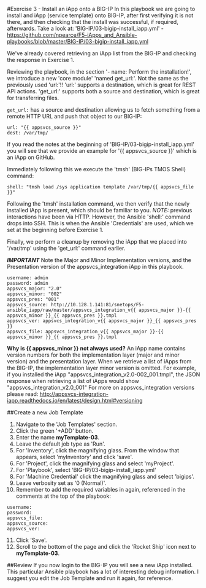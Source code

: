 
#Exercise 3 - Install an iApp onto a BIG-IP
In this playbook we are going to install and iApp (service template) onto BIG-IP, after first verifying it is not there, and then checking that the install was successful, if required, afterwards. Take a look at: 'BIG-IP/03-bigip-install_iapp.yml' - https://github.com/npearce/F5-iApps_and_Ansible-playbooks/blob/master/BIG-IP/03-bigip-install_iapp.yml

We've already covered retrieving an iApp list from the BIG-IP and checking the response in Exercise 1.

Reviewing the playbook, in the section '- name: Perform the installation!', we introduce a new 'core module' 'named get_url:'. Not the same as the previously used 'url:'!! 'url:' supports a destination, which is great for REST API actions. 'get_url:' supports both a source and destination, which is great for transferring files.

`get_url:` has a source and destination allowing us to fetch something from a remote HTTP URL and push that object to our BIG-IP:

```
url: "{{ appsvcs_source }}"
dest: /var/tmp/
```

If you read the notes at the beginning of 'BIG-IP/03-bigip-install_iapp.yml' you will see that we provide an example for '{{ appsvcs_source }}' which is an iApp on GitHub.

Immediately following this we execute the 'tmsh' (BIG-IPs TMOS Shell) command:

`shell: "tmsh load /sys application template /var/tmp/{{ appsvcs_file }}"`

Following the 'tmsh' installation command, we then verify that the newly installed iApp is present, which should be familiar to you. *NOTE:* previous interactions have been via HTTP. However, the Ansible 'shell:' command drops into SSH. This is when the Ansible 'Credentials' are used, which we set at the beginning before Exercise 1.

Finally, we perform a cleanup by removing the iApp that we placed into '/var/tmp' using the 'get_url:' command earlier.

***IMPORTANT*** Note the Major and Minor Implementation versions, and the Presentation version of the appsvcs_integration iApp in this playbook.

```
username: admin
password: admin
appsvcs_major: "2.0"
appsvcs_minor: "002"
appsvcs_pres: "001"
appsvcs_source: http://10.128.1.141:81/snetops/F5-ansible_iapp/raw/master/appsvcs_integration_v{{ appsvcs_major }}-{{ appsvcs_minor }}_{{ appsvcs_pres }}.tmpl
appsvcs_ver: appsvcs_integration_v{{ appsvcs_major }}_{{ appsvcs_pres }}
appsvcs_file: appsvcs_integration_v{{ appsvcs_major }}-{{ appsvcs_minor }}_{{ appsvcs_pres }}.tmpl
```

**Why is {{ appsvcs_minor }} not always used?**
An iApp name contains version numbers for both the implementation layer (major and minor version) and the presentation layer. When we retrieve a list of iApps from the BIG-IP, the implementation layer minor version is omitted. For example, if you installed the iApp "appsvcs_integration_v2.0-002_001.tmpl", the JSON response when retrieving a list of iApps would show "appsvcs_integration_v2.0_001"
For more on appsvcs_integration versions please read: http://appsvcs-integration-iapp.readthedocs.io/en/latest/design.html#versioning


##Create a new Job Template
1. Navigate to the 'Job Templates' section.
2. Click the green '+ADD' button.
3. Enter the name **myTemplate-03**.
4. Leave the default job type as 'Run'.
5. For 'Inventory', click the magnifying glass. From the window that appears, select 'myInventory' and click 'save'.
6. For 'Project', click the magnifying glass and select 'myProject'.
7. For 'Playbook', select 'BIG-IP/03-bigip-install_iapp.yml'
8. For 'Machine Credential' click the magnifying glass and select 'bigips'.
9. Leave verbosity set as '0 (Normal)'.
10. Remember to add the required variables in again, referenced in the comments at the top of the playbook:

```
username:
password:
appsvcs_file:
appsvcs_source:
appsvcs_ver:
```


11. Click 'Save'.
12. Scroll to the bottom of the page and click the 'Rocket Ship' icon next to **myTemplate-03**.

##Review
If you now login to the BIG-IP you will see a new iApp installed. This particular Ansible playbook has a lot of interesting debug information. I suggest you edit the Job Template and run it again, for reference.
